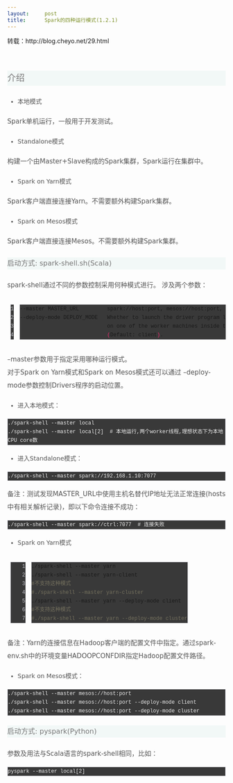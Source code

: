 ```yaml
---
layout:     post
title:      Spark的四种运行模式(1.2.1)
---
```

<div id="article_content" class="article_content clearfix csdn-tracking-statistics" data-pid="blog" data-mod="popu_307" data-dsm="post">
								            <link rel="stylesheet" href="https://csdnimg.cn/release/phoenix/template/css/ck_htmledit_views-f76675cdea.css">
						<div class="htmledit_views" id="content_views">
                
<p>转载：http://blog.cheyo.net/29.html</p>
<p><br></p>
<p></p>
<h3 style="border:0px;font-size:20px;vertical-align:baseline;font-weight:normal;color:rgb(119,119,119);line-height:35px;font-family:Quantico, 'Luxi Sans', 'DejaVu Sans', Tahoma, 'Hiragino Sans GB', STHeiti, '微软雅黑', sans-serif;background:rgb(242,248,247);">
介绍</h3>
<ul style="border:0px;font-size:14px;vertical-align:baseline;color:rgb(85,85,85);font-family:Quantico, 'Luxi Sans', 'DejaVu Sans', Tahoma, 'Hiragino Sans GB', STHeiti, '微软雅黑', sans-serif;line-height:18.2px;"><li style="border:0px;text-align:left;vertical-align:baseline;line-height:32px;font-family:'宋体', Quantico, 'Luxi Sans', 'DejaVu Sans', Tahoma, 'Hiragino Sans GB', STHeiti, '微软雅黑', sans-serif !important;background:transparent;">
本地模式</li></ul><p></p>
<p style="border:0px;font-size:15px;vertical-align:baseline;line-height:30px;color:rgb(85,85,85);font-family:'宋体', Quantico, 'Luxi Sans', 'DejaVu Sans', Tahoma, 'Hiragino Sans GB', STHeiti, '微软雅黑', sans-serif !important;">
Spark单机运行，一般用于开发测试。</p>
<ul style="border:0px;font-size:14px;vertical-align:baseline;color:rgb(85,85,85);font-family:Quantico, 'Luxi Sans', 'DejaVu Sans', Tahoma, 'Hiragino Sans GB', STHeiti, '微软雅黑', sans-serif;line-height:18.2px;"><li style="border:0px;text-align:left;vertical-align:baseline;line-height:32px;font-family:'宋体', Quantico, 'Luxi Sans', 'DejaVu Sans', Tahoma, 'Hiragino Sans GB', STHeiti, '微软雅黑', sans-serif !important;background:transparent;">
Standalone模式</li></ul><p style="border:0px;font-size:15px;vertical-align:baseline;line-height:30px;color:rgb(85,85,85);font-family:'宋体', Quantico, 'Luxi Sans', 'DejaVu Sans', Tahoma, 'Hiragino Sans GB', STHeiti, '微软雅黑', sans-serif !important;">
构建一个由Master+Slave构成的Spark集群，Spark运行在集群中。</p>
<ul style="border:0px;font-size:14px;vertical-align:baseline;color:rgb(85,85,85);font-family:Quantico, 'Luxi Sans', 'DejaVu Sans', Tahoma, 'Hiragino Sans GB', STHeiti, '微软雅黑', sans-serif;line-height:18.2px;"><li style="border:0px;text-align:left;vertical-align:baseline;line-height:32px;font-family:'宋体', Quantico, 'Luxi Sans', 'DejaVu Sans', Tahoma, 'Hiragino Sans GB', STHeiti, '微软雅黑', sans-serif !important;background:transparent;">
Spark on Yarn模式</li></ul><p style="border:0px;font-size:15px;vertical-align:baseline;line-height:30px;color:rgb(85,85,85);font-family:'宋体', Quantico, 'Luxi Sans', 'DejaVu Sans', Tahoma, 'Hiragino Sans GB', STHeiti, '微软雅黑', sans-serif !important;">
Spark客户端直接连接Yarn。不需要额外构建Spark集群。</p>
<ul style="border:0px;font-size:14px;vertical-align:baseline;color:rgb(85,85,85);font-family:Quantico, 'Luxi Sans', 'DejaVu Sans', Tahoma, 'Hiragino Sans GB', STHeiti, '微软雅黑', sans-serif;line-height:18.2px;"><li style="border:0px;text-align:left;vertical-align:baseline;line-height:32px;font-family:'宋体', Quantico, 'Luxi Sans', 'DejaVu Sans', Tahoma, 'Hiragino Sans GB', STHeiti, '微软雅黑', sans-serif !important;background:transparent;">
Spark on Mesos模式</li></ul><p style="border:0px;font-size:15px;vertical-align:baseline;line-height:30px;color:rgb(85,85,85);font-family:'宋体', Quantico, 'Luxi Sans', 'DejaVu Sans', Tahoma, 'Hiragino Sans GB', STHeiti, '微软雅黑', sans-serif !important;">
Spark客户端直接连接Mesos。不需要额外构建Spark集群。</p>
<h4 style="border:0px;font-size:16px;vertical-align:baseline;font-weight:normal;color:rgb(119,119,119);line-height:28px;font-family:Quantico, 'Luxi Sans', 'DejaVu Sans', Tahoma, 'Hiragino Sans GB', STHeiti, '微软雅黑', sans-serif;background:rgb(242,248,247);">
启动方式: spark-shell.sh(Scala)</h4>
<p style="border:0px;font-size:15px;vertical-align:baseline;line-height:30px;color:rgb(85,85,85);font-family:'宋体', Quantico, 'Luxi Sans', 'DejaVu Sans', Tahoma, 'Hiragino Sans GB', STHeiti, '微软雅黑', sans-serif !important;">
spark-shell通过不同的参数控制采用何种模式进行。 涉及两个参数：</p>
<div class="highlight" style="border:0px;font-size:13px;vertical-align:baseline;color:rgb(85,85,85);font-family:Quantico, 'Luxi Sans', 'DejaVu Sans', Tahoma, 'Hiragino Sans GB', STHeiti, '微软雅黑', sans-serif;line-height:18.2px;">
<table class="highlighttable" style="border:0px;font-size:13px;vertical-align:baseline;border-collapse:collapse;border-spacing:0px;background:transparent;"><tbody style="border:0px;vertical-align:baseline;background:transparent;"><tr style="border:0px;vertical-align:baseline;background:transparent;"><td class="linenos" style="border:0px;font-size:13px;vertical-align:baseline;overflow:auto;width:35px;background:transparent;">
<div class="linenodiv" style="border:0px;vertical-align:baseline;background:transparent;">
<pre style="border-top-width:1px;border-bottom-width:1px;border-left-width:1px;border-style:solid none solid solid;border-top-color:rgb(225,225,232);border-bottom-color:rgb(225,225,232);border-left-color:rgb(225,225,232);font-size:12px;text-align:right;vertical-align:baseline;font-family:monospac, eMonaco, Menlo, 'Courier New';line-height:20px;overflow:auto;color:rgb(190,190,197);background:rgb(57,57,57);">1
2
3
4</pre>
</div>
</td>
<td class="code" style="border:0px;font-size:13px;vertical-align:baseline;overflow:auto;background:transparent;">
<div class="highlight" style="border:0px;vertical-align:baseline;background:transparent;">
<pre style="border:1px solid rgb(225,225,232);font-size:12px;vertical-align:baseline;font-family:monospac, eMonaco, Menlo, 'Courier New';line-height:20px;overflow:auto;background:rgb(57,57,57);">--master MASTER_URL         spark://host:port, mesos://host:port, yarn, or local.
--deploy-mode DEPLOY_MODE   Whether to launch the driver program locally <span class="o" style="border:0px;vertical-align:baseline;color:rgb(249,38,114);background:transparent;">(</span><span class="s2" style="border:0px;vertical-align:baseline;color:rgb(230,219,116);background:transparent;">"client"</span><span class="o" style="border:0px;vertical-align:baseline;color:rgb(249,38,114);background:transparent;">)</span> or
                            on one of the worker machines inside the cluster <span class="o" style="border:0px;vertical-align:baseline;color:rgb(249,38,114);background:transparent;">(</span><span class="s2" style="border:0px;vertical-align:baseline;color:rgb(230,219,116);background:transparent;">"cluster"</span><span class="o" style="border:0px;vertical-align:baseline;color:rgb(249,38,114);background:transparent;">)</span>
                            <span class="o" style="border:0px;vertical-align:baseline;color:rgb(249,38,114);background:transparent;">(</span>Default: client<span class="o" style="border:0px;vertical-align:baseline;color:rgb(249,38,114);background:transparent;">)</span>.
</pre>
</div>
</td>
</tr></tbody></table></div>
<p style="border:0px;font-size:15px;vertical-align:baseline;line-height:30px;color:rgb(85,85,85);font-family:'宋体', Quantico, 'Luxi Sans', 'DejaVu Sans', Tahoma, 'Hiragino Sans GB', STHeiti, '微软雅黑', sans-serif !important;">
–master参数用于指定采用哪种运行模式。<br>
对于Spark on Yarn模式和Spark on Mesos模式还可以通过 –deploy-mode参数控制Drivers程序的启动位置。</p>
<ul style="border:0px;font-size:14px;vertical-align:baseline;color:rgb(85,85,85);font-family:Quantico, 'Luxi Sans', 'DejaVu Sans', Tahoma, 'Hiragino Sans GB', STHeiti, '微软雅黑', sans-serif;line-height:18.2px;"><li style="border:0px;text-align:left;vertical-align:baseline;line-height:32px;font-family:'宋体', Quantico, 'Luxi Sans', 'DejaVu Sans', Tahoma, 'Hiragino Sans GB', STHeiti, '微软雅黑', sans-serif !important;background:transparent;">
进入本地模式：</li></ul><pre style="border:1px solid rgb(225,225,232);vertical-align:baseline;font-family:monospac, eMonaco, Menlo, 'Courier New';line-height:20px;overflow:auto;background:rgb(57,57,57);"><code style="border:0px;vertical-align:baseline;font-family:monospac, eMonaco, Menlo, 'Courier New';color:rgb(238,238,238);background:transparent;">./spark-shell --master local
./spark-shell --master local[2]  # 本地运行,两个worker线程,理想状态下为本地CPU core数</code></pre>
<ul style="border:0px;font-size:14px;vertical-align:baseline;color:rgb(85,85,85);font-family:Quantico, 'Luxi Sans', 'DejaVu Sans', Tahoma, 'Hiragino Sans GB', STHeiti, '微软雅黑', sans-serif;line-height:18.2px;"><li style="border:0px;text-align:left;vertical-align:baseline;line-height:32px;font-family:'宋体', Quantico, 'Luxi Sans', 'DejaVu Sans', Tahoma, 'Hiragino Sans GB', STHeiti, '微软雅黑', sans-serif !important;background:transparent;">
进入Standalone模式：</li></ul><pre style="border:1px solid rgb(225,225,232);vertical-align:baseline;font-family:monospac, eMonaco, Menlo, 'Courier New';line-height:20px;overflow:auto;background:rgb(57,57,57);"><code style="border:0px;vertical-align:baseline;font-family:monospac, eMonaco, Menlo, 'Courier New';color:rgb(238,238,238);background:transparent;">./spark-shell --master spark://192.168.1.10:7077</code></pre>
<p style="border:0px;font-size:15px;vertical-align:baseline;line-height:30px;color:rgb(85,85,85);font-family:'宋体', Quantico, 'Luxi Sans', 'DejaVu Sans', Tahoma, 'Hiragino Sans GB', STHeiti, '微软雅黑', sans-serif !important;">
备注：测试发现MASTER_URL中使用主机名替代IP地址无法正常连接(hosts中有相关解析记录)，即以下命令连接不成功：</p>
<pre style="border:1px solid rgb(225,225,232);vertical-align:baseline;font-family:monospac, eMonaco, Menlo, 'Courier New';line-height:20px;overflow:auto;background:rgb(57,57,57);"><code style="border:0px;vertical-align:baseline;font-family:monospac, eMonaco, Menlo, 'Courier New';color:rgb(238,238,238);background:transparent;">./spark-shell --master spark://ctrl:7077  # 连接失败</code></pre>
<ul style="border:0px;font-size:14px;vertical-align:baseline;color:rgb(85,85,85);font-family:Quantico, 'Luxi Sans', 'DejaVu Sans', Tahoma, 'Hiragino Sans GB', STHeiti, '微软雅黑', sans-serif;line-height:18.2px;"><li style="border:0px;text-align:left;vertical-align:baseline;line-height:32px;font-family:'宋体', Quantico, 'Luxi Sans', 'DejaVu Sans', Tahoma, 'Hiragino Sans GB', STHeiti, '微软雅黑', sans-serif !important;background:transparent;">
Spark on Yarn模式</li></ul><div class="highlight" style="border:0px;font-size:13px;vertical-align:baseline;color:rgb(85,85,85);font-family:Quantico, 'Luxi Sans', 'DejaVu Sans', Tahoma, 'Hiragino Sans GB', STHeiti, '微软雅黑', sans-serif;line-height:18.2px;">
<table class="highlighttable" style="border:0px;font-size:13px;vertical-align:baseline;border-collapse:collapse;border-spacing:0px;background:transparent;"><tbody style="border:0px;vertical-align:baseline;background:transparent;"><tr style="border:0px;vertical-align:baseline;background:transparent;"><td class="linenos" style="border:0px;font-size:13px;vertical-align:baseline;overflow:auto;width:35px;background:transparent;">
<div class="linenodiv" style="border:0px;vertical-align:baseline;background:transparent;">
<pre style="border-top-width:1px;border-bottom-width:1px;border-left-width:1px;border-style:solid none solid solid;border-top-color:rgb(225,225,232);border-bottom-color:rgb(225,225,232);border-left-color:rgb(225,225,232);font-size:12px;text-align:right;vertical-align:baseline;font-family:monospac, eMonaco, Menlo, 'Courier New';line-height:20px;overflow:auto;color:rgb(190,190,197);background:rgb(57,57,57);">1
2
3
4
5
6
7</pre>
</div>
</td>
<td class="code" style="border:0px;font-size:13px;vertical-align:baseline;overflow:auto;background:transparent;">
<div class="highlight" style="border:0px;vertical-align:baseline;background:transparent;">
<pre style="border:1px solid rgb(225,225,232);font-size:12px;vertical-align:baseline;font-family:monospac, eMonaco, Menlo, 'Courier New';line-height:20px;overflow:auto;background:rgb(57,57,57);">./spark-shell --master yarn
./spark-shell --master yarn-client
<span class="c" style="border:0px;vertical-align:baseline;color:rgb(117,113,94);background:transparent;">#不支持这种模式</span>
<span class="c" style="border:0px;vertical-align:baseline;color:rgb(117,113,94);background:transparent;">#./spark-shell --master yarn-cluster</span>
./spark-shell --master yarn --deploy-mode client
<span class="c" style="border:0px;vertical-align:baseline;color:rgb(117,113,94);background:transparent;">#不支持这种模式</span>
<span class="c" style="border:0px;vertical-align:baseline;color:rgb(117,113,94);background:transparent;">#./spark-shell --master yarn --deploy-mode cluster</span>
</pre>
</div>
</td>
</tr></tbody></table></div>
<p style="border:0px;font-size:15px;vertical-align:baseline;line-height:30px;color:rgb(85,85,85);font-family:'宋体', Quantico, 'Luxi Sans', 'DejaVu Sans', Tahoma, 'Hiragino Sans GB', STHeiti, '微软雅黑', sans-serif !important;">
备注：Yarn的连接信息在Hadoop客户端的配置文件中指定。通过spark-env.sh中的环境变量HADOOP<span style="border:0px;vertical-align:baseline;background:transparent;">CONF</span>DIR指定Hadoop配置文件路径。</p>
<ul style="border:0px;font-size:14px;vertical-align:baseline;color:rgb(85,85,85);font-family:Quantico, 'Luxi Sans', 'DejaVu Sans', Tahoma, 'Hiragino Sans GB', STHeiti, '微软雅黑', sans-serif;line-height:18.2px;"><li style="border:0px;text-align:left;vertical-align:baseline;line-height:32px;font-family:'宋体', Quantico, 'Luxi Sans', 'DejaVu Sans', Tahoma, 'Hiragino Sans GB', STHeiti, '微软雅黑', sans-serif !important;background:transparent;">
Spark on Mesos模式：</li></ul><pre style="border:1px solid rgb(225,225,232);vertical-align:baseline;font-family:monospac, eMonaco, Menlo, 'Courier New';line-height:20px;overflow:auto;background:rgb(57,57,57);"><code style="border:0px;vertical-align:baseline;font-family:monospac, eMonaco, Menlo, 'Courier New';color:rgb(238,238,238);background:transparent;">./spark-shell --master mesos://host:port
./spark-shell --master mesos://host:port --deploy-mode client
./spark-shell --master mesos://host:port --deploy-mode cluster</code></pre>
<h4 style="border:0px;font-size:16px;vertical-align:baseline;font-weight:normal;color:rgb(119,119,119);line-height:28px;font-family:Quantico, 'Luxi Sans', 'DejaVu Sans', Tahoma, 'Hiragino Sans GB', STHeiti, '微软雅黑', sans-serif;background:rgb(242,248,247);">
启动方式: pyspark(Python)</h4>
<p style="border:0px;font-size:15px;vertical-align:baseline;line-height:30px;color:rgb(85,85,85);font-family:'宋体', Quantico, 'Luxi Sans', 'DejaVu Sans', Tahoma, 'Hiragino Sans GB', STHeiti, '微软雅黑', sans-serif !important;">
参数及用法与Scala语言的spark-shell相同，比如：</p>
<pre style="border:1px solid rgb(225,225,232);vertical-align:baseline;font-family:monospac, eMonaco, Menlo, 'Courier New';line-height:20px;overflow:auto;background:rgb(57,57,57);"><code style="border:0px;vertical-align:baseline;font-family:monospac, eMonaco, Menlo, 'Courier New';color:rgb(238,238,238);background:transparent;">pyspark --master local[2]</code></pre>
<br>            </div>
                </div>